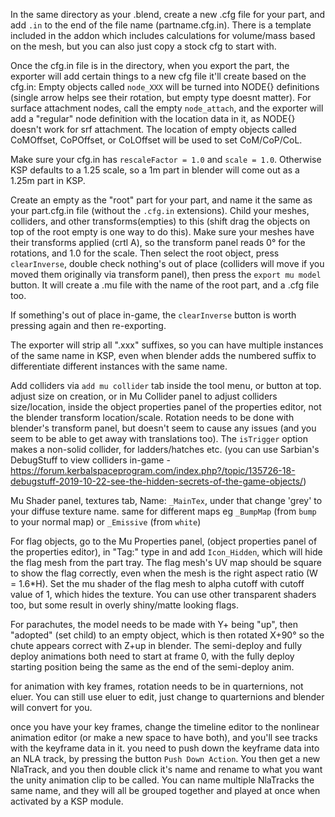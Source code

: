 In the same directory as your .blend, create a new .cfg file for your part, and add `.in` to the end of the file name (partname.cfg.in). There is a template included in the addon which includes calculations for volume/mass based on the mesh, but you can also just copy a stock cfg to start with.

Once the cfg.in file is in the directory, when you export the part, the exporter will add certain things to a new cfg file it'll create based on the cfg.in:
Empty objects called `node_XXX` will be turned into NODE{} definitions (single arrow helps see their rotation, but empty type doesnt matter). For surface attachment nodes, call the empty `node_attach`, and the exporter will add a "regular" node definition with the location data in it, as NODE{} doesn't work for srf attachment.
The location of empty objects called CoMOffset, CoPOffset, or CoLOffset will be used to set CoM/CoP/CoL.

Make sure your cfg.in has `rescaleFactor = 1.0` and `scale = 1.0`. Otherwise KSP defaults to a 1.25 scale, so a 1m part in blender will come out as a 1.25m part in KSP.

Create an empty as the "root" part for your part, and name it the same as your part.cfg.in file (without the `.cfg.in` extensions). Child your meshes, colliders, and other transforms(empties) to this (shift drag the objects on top of the root empty is one way to do this). Make sure your meshes have their transforms applied (crtl A), so the transform panel reads 0° for the rotations, and 1.0 for the scale. Then select the root object, press `clearInverse`, double check nothing's out of place (colliders will move if you moved them originally via transform panel), then press the `export mu model` button. It will create a .mu file with the name of the root part, and a .cfg file too.

If something's out of place in-game, the `clearInverse` button is worth pressing again and then re-exporting.

The exporter will strip all ".xxx" suffixes, so you can have multiple instances of the same name in KSP, even when blender adds the numbered suffix to differentiate different instances with the same name.

Add colliders via `add mu collider` tab inside the tool menu, or button at top. adjust size on creation, or in Mu Collider panel to adjust colliders size/location, inside the object properties panel of the properties editor, not the blender transform location/scale. Rotation needs to be done with blender's transform panel, but doesn't seem to cause any issues (and you seem to be able to get away with translations too). The `isTrigger` option makes a non-solid collider, for ladders/hatches etc. (you can use Sarbian's DebugStuff to view colliders in-game - https://forum.kerbalspaceprogram.com/index.php?/topic/135726-18-debugstuff-2019-10-22-see-the-hidden-secrets-of-the-game-objects/)

Mu Shader panel, textures tab, Name: `_MainTex`, under that change 'grey' to your diffuse texture name. same for different maps eg `_BumpMap` (from `bump` to your normal map) or `_Emissive` (from `white`)

For flag objects, go to the Mu Properties panel, (object properties panel of the properties editor), in "Tag:" type in and add `Icon_Hidden`, which will hide the flag mesh from the part tray. The flag mesh's UV map should be square to show the flag correctly, even when the mesh is the right aspect ratio (W = 1.6*H). Set the mu shader of the flag mesh to alpha cutoff with cutoff value of 1, which hides the texture. You can use other transparent shaders too, but some result in overly shiny/matte looking flags.

For parachutes, the model needs to be made with Y+ being "up", then "adopted" (set child) to an empty object, which is then rotated X+90° so the chute appears correct with Z+up in blender. The semi-deploy and fully deploy animations both need to start at frame 0, with the fully deploy starting position being the same as the end of the semi-deploy anim.

for animation with key frames, rotation needs to be in quarternions, not eluer. You can still use eluer to edit, just change to quarternions and blender will convert for you.

once you have your key frames, change the timeline editor to the nonlinear animation editor (or make a new space to have both), and you'll see tracks with the keyframe data in it. you need to push down the keyframe data into an NLA track, by pressing the button `Push Down Action`. You then get a new NlaTrack, and you then double click it's name and rename to what you want the unity animation clip to be called. You can name multiple NlaTracks the same name, and they will all be grouped together and played at once when activated by a KSP module.